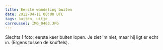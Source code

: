 ```yaml
---
title: Eerste wandeling buiten
date: 2012-04-11 00:00 UTC
tags: buiten, uitje
carroussel: IMG_0463.JPG
---
```

Slechts 1 foto; eerste keer buiten lopen.
Je ziet 'm niet, maar hij ligt er echt in. (Ergens tussen de knuffels).



